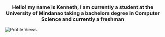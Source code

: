 <h3 align="center">Hello! my name is Kenneth, I am currently a student at the University of Mindanao taking a bachelors degree in Computer Science and currently a freshman</h3>

<img src="https://komarev.com/ghpvc/?username=thennek0&color=green" alt="Profile Views" align="center" />












<!-- ![](https://komarev.com/ghpvc/?username=thennek0&color=green)

![](https://hit.yhype.me/github/profile?user_id=55936363) -->
